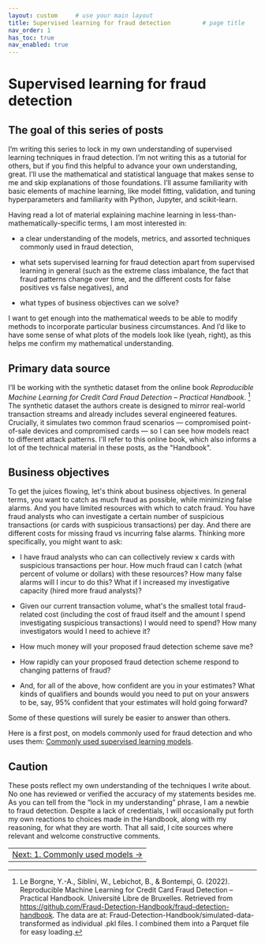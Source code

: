 ```yaml
---
layout: custom     # use your main layout
title: Supervised learning for fraud detection         # page title
nav_order: 1
has_toc: true
nav_enabled: true
---
```


# Supervised learning for fraud detection 

## The goal of this series of posts

I’m writing this series to lock in my own understanding of supervised learning techniques in fraud detection. I’m not writing this as a tutorial for others, but if you find this helpful to advance your own understanding, great. I’ll use the mathematical and statistical language that makes sense to me and skip explanations of those foundations.  I’ll assume familiarity with basic elements of machine learning, like model fitting, validation, and tuning hyperparameters and familiarity with Python, Jupyter, and scikit-learn.

Having read a lot of material explaining machine learning in less-than-mathematically-specific terms, I am most interested in:

-	a clear understanding of the models, metrics, and assorted techniques commonly used in fraud detection, 

-	what sets supervised learning for fraud detection apart from supervised learning in general (such as the extreme class imbalance, the fact that fraud patterns change over time, and the different costs for false positives vs false negatives), and

- what types of business objectives can we solve?

I want to get enough into the mathematical weeds to be able to modify methods to incorporate particular business circumstances.  And I’d like to have some sense of what plots of the models look like (yeah, right), as this helps me confirm my mathematical understanding.  

## Primary data source

I’ll be working with the synthetic dataset from the online book _Reproducible Machine Learning for Credit Card Fraud Detection – Practical Handbook_. [^1] The synthetic dataset the authors create is designed to mirror real-world transaction streams and already includes several engineered features. Crucially, it simulates two common fraud scenarios — compromised point-of-sale devices and compromised cards — so I can see how models react to different attack patterns. I'll refer to this online book, which also informs a lot of the technical material in these posts, as the "Handbook".

## Business objectives

To get the juices flowing, let's think about business objectives. In general terms, you want to catch as much fraud as possible, while minimizing false alarms. And you have limited resources with which to catch fraud. You have fraud analysts who can investigate a certain number of suspicious transactions (or cards with suspicious transactions) per day. And there are different costs for missing fraud vs incurring false alarms.  Thinking more specifically, you might want to ask:

- I have fraud analysts who can can collectively review x cards with suspicious transactions per hour.  How much fraud can I catch (what percent of volume or dollars) with these resources?  How many false alarms will I incur to do this?  What if I increased my investigative capacity (hired more fraud analysts)?

- Given our current transaction volume, what's the smallest total fraud-related cost (including the cost of fraud itself and the amount I spend investigating suspicious transactions) I would need to spend? How many investigators would I need to achieve it? 

- How much money will your proposed fraud detection scheme save me?

- How rapidly can your proposed fraud detection scheme respond to changing patterns of fraud?

- And, for all of the above, how confident are you in your estimates? What kinds of qualifiers and bounds would you need to put on your answers to be, say, 95% confident that your estimates will hold going forward?  

Some of these questions will surely be easier to answer than others.

Here is a first post, on models commonly used for fraud detection and who uses them: [Commonly used supervised learning models](1-commonly-used-models.md).

## Caution 
These posts reflect my own understanding of the techniques I write about. No one has reviewed or verified the accuracy of my statements besides me. As you can tell from the “lock in my understanding” phrase, I am a newbie to fraud detection. Despite a lack of credentials, I will occasionally put forth my own reactions to choices made in the Handbook, along with my reasoning, for what they are worth. That all said, I cite sources where relevant and welcome constructive comments.

[^1]: Le Borgne, Y.-A., Siblini, W., Lebichot, B., & Bontempi, G. (2022). Reproducible Machine Learning for Credit Card Fraud Detection – Practical Handbook. Université Libre de Bruxelles. Retrieved from https://github.com/Fraud-Detection-Handbook/fraud-detection-handbook. The data are at: Fraud-Detection-Handbook/simulated-data-transformed as individual .pkl files.  I combined them into a Parquet file for easy loading. 


<table width="100%">
  <tr>
    <td align="right">
      <a href="1-commonly-used-models.html">Next: 1. Commonly used models →</a>
    </td>
  </tr>
</table>